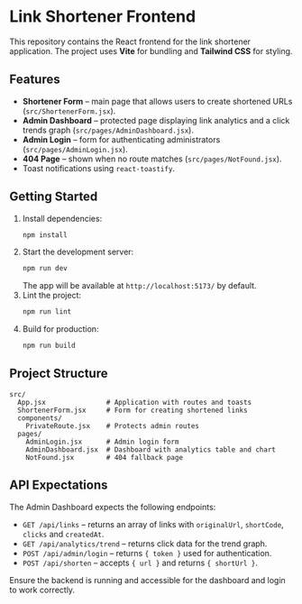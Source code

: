 # Link Shortener Frontend

This repository contains the React frontend for the link shortener application. The project uses **Vite** for bundling and **Tailwind CSS** for styling.

## Features

- **Shortener Form** – main page that allows users to create shortened URLs (`src/ShortenerForm.jsx`).
- **Admin Dashboard** – protected page displaying link analytics and a click trends graph (`src/pages/AdminDashboard.jsx`).
- **Admin Login** – form for authenticating administrators (`src/pages/AdminLogin.jsx`).
- **404 Page** – shown when no route matches (`src/pages/NotFound.jsx`).
- Toast notifications using `react-toastify`.

## Getting Started

1. Install dependencies:
   ```bash
   npm install
   ```
2. Start the development server:
   ```bash
   npm run dev
   ```
   The app will be available at `http://localhost:5173/` by default.
3. Lint the project:
   ```bash
   npm run lint
   ```
4. Build for production:
   ```bash
   npm run build
   ```

## Project Structure

```
src/
  App.jsx               # Application with routes and toasts
  ShortenerForm.jsx     # Form for creating shortened links
  components/
    PrivateRoute.jsx    # Protects admin routes
  pages/
    AdminLogin.jsx      # Admin login form
    AdminDashboard.jsx  # Dashboard with analytics table and chart
    NotFound.jsx        # 404 fallback page
```

## API Expectations

The Admin Dashboard expects the following endpoints:

- `GET /api/links` – returns an array of links with `originalUrl`, `shortCode`, `clicks` and `createdAt`.
- `GET /api/analytics/trend` – returns click data for the trend graph.
- `POST /api/admin/login` – returns `{ token }` used for authentication.
- `POST /api/shorten` – accepts `{ url }` and returns `{ shortUrl }`.

Ensure the backend is running and accessible for the dashboard and login to work correctly.
